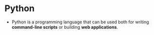 # Python

- Python is a programming language that can be used both for writing **command-line scripts** or building **web applications**.